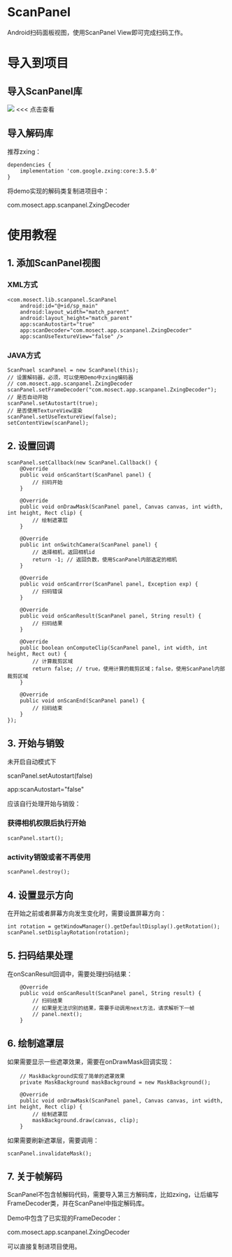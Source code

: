 # ScanPanel
Android扫码面板视图，使用ScanPanel View即可完成扫码工作。

# 导入到项目

## 导入ScanPanel库
[![](https://jitpack.io/v/Mosect/ScanPanel.svg)](https://jitpack.io/#Mosect/ScanPanel) <<< 点击查看

## 导入解码库
推荐zxing：
```
dependencies {
    implementation 'com.google.zxing:core:3.5.0'
}
```
将demo实现的解码类复制进项目中：

com.mosect.app.scanpanel.ZxingDecoder

# 使用教程

## 1. 添加ScanPanel视图

### XML方式
```
<com.mosect.lib.scanpanel.ScanPanel
    android:id="@+id/sp_main"
    android:layout_width="match_parent"
    android:layout_height="match_parent"
    app:scanAutostart="true"
    app:scanDecoder="com.mosect.app.scanpanel.ZxingDecoder"
    app:scanUseTextureView="false" />
```

### JAVA方式
```
ScanPnael scanPanel = new ScanPanel(this);
// 设置解码器，必须，可以使用Demo中zxing编码器
// com.mosect.app.scanpanel.ZxingDecoder
scanPanel.setFrameDecoder("com.mosect.app.scanpanel.ZxingDecoder");
// 是否自动开始
scanPanel.setAutostart(true);
// 是否使用TextureView渲染
scanPanel.setUseTextureView(false);
setContentView(scanPanel);
```

## 2. 设置回调
```
scanPanel.setCallback(new ScanPanel.Callback() {
    @Override
    public void onScanStart(ScanPanel panel) {
        // 扫码开始
    }

    @Override
    public void onDrawMask(ScanPanel panel, Canvas canvas, int width, int height, Rect clip) {
        // 绘制遮罩层
    }

    @Override
    public int onSwitchCamera(ScanPanel panel) {
        // 选择相机，返回相机id
        return -1; // 返回负数，使用ScanPanel内部选定的相机
    }

    @Override
    public void onScanError(ScanPanel panel, Exception exp) {
        // 扫码错误
    }

    @Override
    public void onScanResult(ScanPanel panel, String result) {
        // 扫码结果
    }

    @Override
    public boolean onComputeClip(ScanPanel panel, int width, int height, Rect out) {
        // 计算裁剪区域
        return false; // true，使用计算的裁剪区域；false，使用ScanPanel内部裁剪区域
    }

    @Override
    public void onScanEnd(ScanPanel panel) {
        // 扫码结束
    }
});
```

## 3. 开始与销毁
未开启自动模式下

scanPanel.setAutostart(false)

app:scanAutostart="false"

应该自行处理开始与销毁：

### 获得相机权限后执行开始
```
scanPanel.start();
```

### activity销毁或者不再使用
```
scanPanel.destroy();
```

## 4. 设置显示方向

在开始之前或者屏幕方向发生变化时，需要设置屏幕方向：
```
int rotation = getWindowManager().getDefaultDisplay().getRotation();
scanPanel.setDisplayRotation(rotation);
```

## 5. 扫码结果处理

在onScanResult回调中，需要处理扫码结果：
```
    @Override
    public void onScanResult(ScanPanel panel, String result) {
        // 扫码结果
        // 如果是无法识别的结果，需要手动调用next方法，请求解析下一帧
        // panel.next();
    }
```

## 6. 绘制遮罩层

如果需要显示一些遮罩效果，需要在onDrawMask回调实现：
```
    // MaskBackground实现了简单的遮罩效果
    private MaskBackground maskBackground = new MaskBackground();
    
    @Override
    public void onDrawMask(ScanPanel panel, Canvas canvas, int width, int height, Rect clip) {
        // 绘制遮罩层
        maskBackground.draw(canvas, clip);
    }
```
如果需要刷新遮罩层，需要调用：
```
scanPanel.invalidateMask();
```

## 7. 关于帧解码
ScanPanel不包含帧解码代码，需要导入第三方解码库，比如zxing，让后编写FrameDecoder类，并在ScanPanel中指定解码库。

Demo中包含了已实现的FrameDecoder：

com.mosect.app.scanpanel.ZxingDecoder

可以直接复制进项目使用。

